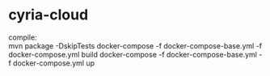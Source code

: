 # cyria-cloud

compile:  
	mvn package -DskipTests
	docker-compose -f docker-compose-base.yml -f docker-compose.yml build
	docker-compose -f docker-compose-base.yml -f docker-compose.yml up

